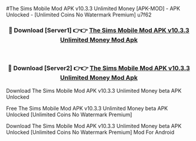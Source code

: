 #The Sims Mobile Mod APK v10.3.3 Unlimited Money [APK-MOD] - APK Unlocked - [Unlimited Coins No Watermark Premium] u7f62



<div align="center">

<h3>🔴 Download [Server1] 👉👉 <a href="https://momento.my/?title=The_Sims_Mobile_Mod_APK_v10.3.3_Unlimited_Money">The Sims Mobile Mod APK v10.3.3 Unlimited Money Mod Apk</a></h3><br>

<h3>🔴 Download [Server2] 👉👉 <a href="https://momento.my/?title=The_Sims_Mobile_Mod_APK_v10.3.3_Unlimited_Money">The Sims Mobile Mod APK v10.3.3 Unlimited Money Mod Apk</a></h3>
</div>



Download The Sims Mobile Mod APK v10.3.3 Unlimited Money beta APK Unlocked

Free The Sims Mobile Mod APK v10.3.3 Unlimited Money beta APK Unlocked [Unlimited Coins No Watermark Premium]

Download The Sims Mobile Mod APK v10.3.3 Unlimited Money beta APK Unlocked [Unlimited Coins No Watermark Premium] Mod For Android
